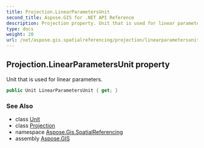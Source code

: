 ```yaml
---
title: Projection.LinearParametersUnit
second_title: Aspose.GIS for .NET API Reference
description: Projection property. Unit that is used for linear parameters.
type: docs
weight: 20
url: /net/aspose.gis.spatialreferencing/projection/linearparametersunit/
---
```

## Projection.LinearParametersUnit property

Unit that is used for linear parameters.

```csharp
public Unit LinearParametersUnit { get; }
```

### See Also

* class [Unit](../../unit/)
* class [Projection](../)
* namespace [Aspose.Gis.SpatialReferencing](../../projection/)
* assembly [Aspose.GIS](../../../)


